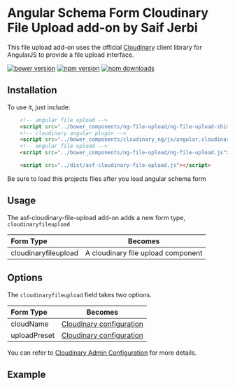 Angular Schema Form Cloudinary File Upload add-on by Saif Jerbi
=================

This file upload add-on uses the official [Cloudinary](https://cloudinary.com) client library for AngularJS to provide a file upload interface.

[![bower version](https://img.shields.io/bower/v/angular-schema-form.svg?style=flat-square)](#bower)
[![npm version](https://img.shields.io/npm/v/angular-schema-form.svg?style=flat-square)](https://www.npmjs.org/package/angular-schema-form)
[![npm downloads](https://img.shields.io/npm/dm/angular-schema-form.svg?style=flat-square)](http://npm-stat.com/charts.html?package=angular-schema-form&from=2015-01-01)

Installation
------------
To use it, just include:
```HTML
    <!-- angular file upload -->
    <script src="../bower_components/ng-file-upload/ng-file-upload-shim.js"></script>
    <!-- cloudinary angular plugin -->
    <script src="../bower_components/cloudinary_ng/js/angular.cloudinary.js"></script>
    <!-- angular file upload -->
    <script src="../bower_components/ng-file-upload/ng-file-upload.js"></script>

    <script src="../dist/asf-cloudinary-file-upload.js"></script>
```
Be sure to load this projects files after you load angular schema form

Usage
------------

The asf-cloudinary-file-upload add-on adds a new form type, `cloudinaryfileupload`

|  Form Type               |   Becomes            |
|:-------------------------|:--------------------:|
|  cloudinaryfileupload    |  A cloudinary file upload component |

Options 
------------

The `cloudinaryfileupload` field takes two options.

|  Form Type    |   Becomes                   |
|:--------------|:---------------------------:|
|  cloudName    |  [Cloudinary configuration](http://cloudinary.com/documentation/upload_images) |
|  uploadPreset |  [Cloudinary configuration](http://cloudinary.com/documentation/upload_images) |

You can refer to [Cloudinary Admin Configuration](http://cloudinary.com/documentation/admin_api) for more details.

Example
------------

